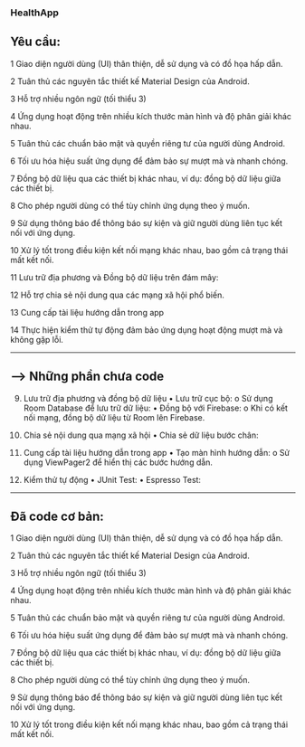 ### HealthApp
## **Yêu cầu:**
1	Giao diện người dùng (UI) thân thiện, dễ sử dụng và có đồ họa hấp dẫn.

2	Tuân thủ các nguyên tắc thiết kế Material Design của Android.

3	Hỗ trợ nhiều ngôn ngữ (tối thiểu 3)

4	Ứng dụng hoạt động trên nhiều kích thước màn hình và độ phân giải khác nhau.

5	Tuân thủ các chuẩn bảo mật và quyền riêng tư của người dùng Android.

6	Tối ưu hóa hiệu suất ứng dụng để đảm bảo sự mượt mà và nhanh chóng.

7	Đồng bộ dữ liệu qua các thiết bị khác nhau, ví dụ: đồng bộ dữ liệu giữa các thiết bị.

8	Cho phép người dùng có thể tùy chỉnh ứng dụng theo ý muốn.

9	Sử dụng thông báo để thông báo sự kiện và giữ người dùng liên tục kết nối với ứng dụng.

10	Xử lý tốt trong điều kiện kết nối mạng khác nhau, bao gồm cả trạng thái mất kết nối.

11	Lưu trữ địa phương và Đồng bộ dữ liệu trên đám mây:

12	Hỗ trợ chia sẻ nội dung qua các mạng xã hội phổ biến.

13	Cung cấp tài liệu hướng dẫn trong app 

14	Thực hiện kiểm thử tự động đảm bảo ứng dụng hoạt động mượt mà và không gặp lỗi.
________________________________________

## **--> Những phần chưa code**
9. Lưu trữ địa phương và đồng bộ dữ liệu
•	Lưu trữ cục bộ:
o	Sử dụng Room Database để lưu trữ dữ liệu:
•	Đồng bộ với Firebase:
o	Khi có kết nối mạng, đồng bộ dữ liệu từ Room lên Firebase.

10. Chia sẻ nội dung qua mạng xã hội
•	Chia sẻ dữ liệu bước chân:

11. Cung cấp tài liệu hướng dẫn trong app
•	Tạo màn hình hướng dẫn:
o	Sử dụng ViewPager2 để hiển thị các bước hướng dẫn.

13. Kiểm thử tự động
•	JUnit Test:
•	Espresso Test:
________________________________________
## **Đã code cơ bản:**
1	Giao diện người dùng (UI) thân thiện, dễ sử dụng và có đồ họa hấp dẫn.

2	Tuân thủ các nguyên tắc thiết kế Material Design của Android.

3	Hỗ trợ nhiều ngôn ngữ (tối thiểu 3)

4	Ứng dụng hoạt động trên nhiều kích thước màn hình và độ phân giải khác nhau.

5	Tuân thủ các chuẩn bảo mật và quyền riêng tư của người dùng Android.

6	Tối ưu hóa hiệu suất ứng dụng để đảm bảo sự mượt mà và nhanh chóng.

7	Đồng bộ dữ liệu qua các thiết bị khác nhau, ví dụ: đồng bộ dữ liệu giữa các thiết bị.

8	Cho phép người dùng có thể tùy chỉnh ứng dụng theo ý muốn.

9	Sử dụng thông báo để thông báo sự kiện và giữ người dùng liên tục kết nối với ứng dụng.

10	Xử lý tốt trong điều kiện kết nối mạng khác nhau, bao gồm cả trạng thái mất kết nối.

